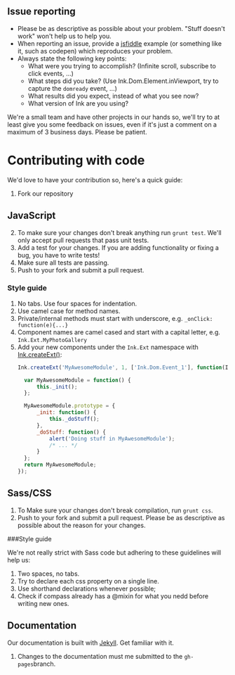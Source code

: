 ## Issue reporting

* Please be as descriptive as possible about your problem. "Stuff doesn't work" won't help us to help you.
* When reporting an issue, provide a [jsfiddle](http://www.jsfiddle.net) example (or something like it, such as codepen) which reproduces your problem.
* Always state the following key points:
  * What were you trying to accomplish? (Infinite scroll, subscribe to click events, ...)
  * What steps did you take? (Use Ink.Dom.Element.inViewport, try to capture the `domready` event, ...)
  * What results did you expect, instead of what you see now?
  * What version of Ink are you using?


We're a small team and have other projects in our hands so, we'll try to at least give you some feedback on issues, even if it's just a comment on a maximum of 3 business days. Please be patient.

# Contributing with code

We'd love to have your contribution so, here's a quick guide:

1. Fork our repository

## JavaScript

2. To make sure your changes don't break anything run ``grunt test``. We'll only accept pull requests that pass unit tests.
3. Add a test for your changes. If you are adding functionality or fixing a bug, you have to write tests!
4. Make sure all tests are passing.
5. Push to your fork and submit a pull request.

### Style guide
1. No tabs. Use four spaces for indentation.
2. Use camel case for method names.
3. Private/internal methods must start with underscore, e.g. ``_onClick: function(e){...}``
4. Component names are camel cased and start with a capital letter, e.g. ``Ink.Ext.MyPhotoGallery``
5. Add your new components under the ``Ink.Ext`` namespace with [Ink.createExt()](http://ink.sapo.pt/javascript/ink/#Ink_1-Ink_1-createExt):
    ```js
    Ink.createExt('MyAwesomeModule', 1, ['Ink.Dom.Event_1'], function(InkEvent) {

      var MyAwesomeModule = function() {
          this._init();
      };

      MyAwesomeModule.prototype = {
          _init: function() {
              this._doStuff();
          },
          _doStuff: function() {
              alert('Doing stuff in MyAwesomeModule');
              /* ... */
          }
      };
      return MyAwesomeModule;
    });
    ```

## Sass/CSS

1. To Make sure your changes don't break compilation, run ``grunt css``.
5. Push to your fork and submit a pull request. Please be as descriptive as possible about the reason for your changes.

###Style guide

We're not really strict with Sass code but adhering to these guidelines will help us:

1. Two spaces, no tabs.
2. Try to declare each css property on a single line.
3. Use shorthand declarations whenever possible;
4. Check if compass already has a @mixin for what you nedd before writing new ones.

## Documentation

Our documentation is built with [Jekyll](http://jekyllrb.com/). Get familiar with it.

1. Changes to the documentation must me submitted to the ``gh-pages``branch.
